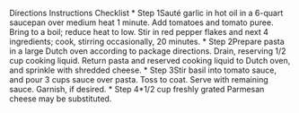 Directions Instructions Checklist * Step 1Sauté garlic in hot oil in a 6-quart saucepan over medium heat 1 minute. Add tomatoes and tomato puree. Bring to a boil; reduce heat to low. Stir in red pepper flakes and next 4 ingredients; cook, stirring occasionally, 20 minutes. * Step 2Prepare pasta in a large Dutch oven according to package directions. Drain, reserving 1/2 cup cooking liquid. Return pasta and reserved cooking liquid to Dutch oven, and sprinkle with shredded cheese. * Step 3Stir basil into tomato sauce, and pour 3 cups sauce over pasta. Toss to coat. Serve with remaining sauce. Garnish, if desired. * Step 4*1/2 cup freshly grated Parmesan cheese may be substituted.
